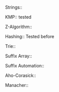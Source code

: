 Strings::

KMP:: tested

Z-Algorithm::

Hashing:: Tested before

Trie:: 

Suffix Array:: 

Suffix Automation:: 

Aho-Corasick::

Manacher:: 
